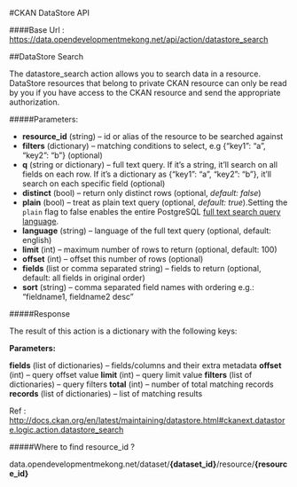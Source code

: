 #CKAN DataStore API

####Base Url : https://data.opendevelopmentmekong.net/api/action/datastore_search

##DataStore Search

The datastore_search action allows you to search data in a resource. DataStore resources that belong to private CKAN resource can only be read by you if you have access to the CKAN resource and send the appropriate authorization.

#####Parameters:	
- **resource_id** (string) – id or alias of the resource to be searched against
- **filters** (dictionary) – matching conditions to select, e.g {“key1”: “a”, “key2”: “b”} (optional)
- **q** (string or dictionary) – full text query. If it’s a string, it’ll search on all fields on each row. If it’s a dictionary as {“key1”: “a”, “key2”: “b”}, it’ll search on each specific field (optional)
- **distinct** (bool) – return only distinct rows (optional, *default: false*)
- **plain** (bool) – treat as plain text query (optional, *default: true*).Setting the `plain` flag to false enables the entire PostgreSQL [full text search query language](https://www.postgresql.org/docs/9.1/static/datatype-textsearch.html#DATATYPE-TSQUERY).
- **language** (string) – language of the full text query (optional, default: english)
- **limit** (int) – maximum number of rows to return (optional, default: 100)
- **offset** (int) – offset this number of rows (optional)
- **fields** (list or comma separated string) – fields to return (optional, default: all fields in original order)
- **sort** (string) – comma separated field names with ordering e.g.: “fieldname1, fieldname2 desc”

#####Response

The result of this action is a dictionary with the following keys:

**Parameters:**

**fields** (list of dictionaries) – fields/columns and their extra metadata
**offset** (int) – query offset value
**limit** (int) – query limit value
**filters** (list of dictionaries) – query filters
**total** (int) – number of total matching records
**records** (list of dictionaries) – list of matching results

Ref : http://docs.ckan.org/en/latest/maintaining/datastore.html#ckanext.datastore.logic.action.datastore_search

#####Where to find resource_id ?

data.opendevelopmentmekong.net/dataset/**{dataset_id}**/resource/**{resource_id}**
